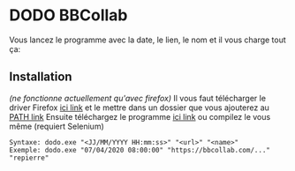# DODO BBCollab
Vous lancez le programme avec la date, le lien, le nom et il vous charge tout ça:

## Installation
*(ne fonctionne actuellement qu'avec firefox)*
Il vous faut télécharger le driver Firefox [ici link](https://github.com/mozilla/geckodriver/releases) et le mettre dans un dossier que vous ajouterez au [PATH link](https://www.pcastuces.com/pratique/astuces/5334.htm)
Ensuite téléchargez le programme [ici link](https://github.com/21repierre/dodo-bbcollab/releases) ou compilez le vous même (requiert Selenium)

```
Syntaxe: dodo.exe "<JJ/MM/YYYY HH:mm:ss>" "<url>" "<name>"
Exemple: dodo.exe "07/04/2020 08:00:00" "https://bbcollab.com/..." "repierre"
```